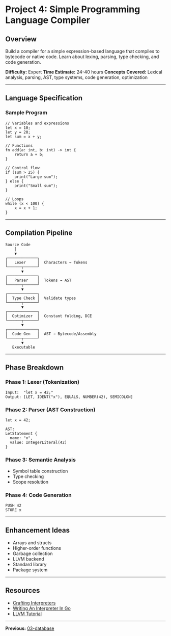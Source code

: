 # Project 4: Simple Programming Language Compiler

## Overview

Build a compiler for a simple expression-based language that compiles to bytecode or native code. Learn about lexing, parsing, type checking, and code generation.

**Difficulty:** Expert
**Time Estimate:** 24-40 hours
**Concepts Covered:** Lexical analysis, parsing, AST, type systems, code generation, optimization

---

## Language Specification

### Sample Program

```
// Variables and expressions
let x = 10;
let y = 20;
let sum = x + y;

// Functions
fn add(a: int, b: int) -> int {
    return a + b;
}

// Control flow
if (sum > 25) {
    print("Large sum");
} else {
    print("Small sum");
}

// Loops
while (x < 100) {
    x = x + 1;
}
```

---

## Compilation Pipeline

```
Source Code
    │
    ▼
┌─────────────┐
│   Lexer     │  Characters → Tokens
└──────┬──────┘
       ▼
┌─────────────┐
│   Parser    │  Tokens → AST
└──────┬──────┘
       ▼
┌─────────────┐
│  Type Check │  Validate types
└──────┬──────┘
       ▼
┌─────────────┐
│  Optimizer  │  Constant folding, DCE
└──────┬──────┘
       ▼
┌─────────────┐
│  Code Gen   │  AST → Bytecode/Assembly
└──────┬──────┘
       ▼
   Executable
```

---

## Phase Breakdown

### Phase 1: Lexer (Tokenization)
```
Input:  "let x = 42;"
Output: [LET, IDENT("x"), EQUALS, NUMBER(42), SEMICOLON]
```

### Phase 2: Parser (AST Construction)
```
let x = 42;

AST:
LetStatement {
  name: "x",
  value: IntegerLiteral(42)
}
```

### Phase 3: Semantic Analysis
- Symbol table construction
- Type checking
- Scope resolution

### Phase 4: Code Generation
```
PUSH 42
STORE x
```

---

## Enhancement Ideas

- Arrays and structs
- Higher-order functions
- Garbage collection
- LLVM backend
- Standard library
- Package system

---

## Resources

- [Crafting Interpreters](https://craftinginterpreters.com/)
- [Writing An Interpreter In Go](https://interpreterbook.com/)
- [LLVM Tutorial](https://llvm.org/docs/tutorial/)

---

**Previous:** [03-database](../03-database/)
